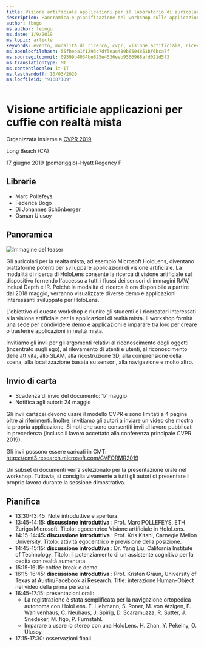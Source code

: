 ```yaml
---
title: Visione artificiale applicazioni per il laboratorio di auricolari con realtà mista a CVPR 2019
description: Panoramica e pianificazione del workshop sulle applicazioni Visione artificiale per gli auricolari a realtà mista, da consegnare alla conferenza CVPR il 2019 giugno.
author: fbogo
ms.author: febogo
ms.date: 1/9/2019
ms.topic: article
keywords: evento, modalità di ricerca, cvpr, visione artificiale, ricerca, HoloLens
ms.openlocfilehash: 55fbeea1f1293c7df5eae489b6504851bf6bca7f
ms.sourcegitcommit: 09599b4034be825e4536eeb9566968afd021d5f3
ms.translationtype: MT
ms.contentlocale: it-IT
ms.lasthandoff: 10/03/2020
ms.locfileid: "91687109"
---
```

# <a name="computer-vision-applications-for-mixed-reality-headsets"></a>Visione artificiale applicazioni per cuffie con realtà mista

Organizzata insieme a [CVPR 2019](https://cvpr2019.thecvf.com/)

Long Beach (CA)

17 giugno 2019 (pomeriggio)-Hyatt Regency F


## <a name="organizers"></a>Librerie
* Marc Pollefeys
* Federica Bogo
* Di Johannes Schönberger
* Osman Ulusoy

## <a name="overview"></a>Panoramica

![Immagine del teaser](images/cvpr2019_teaser2.jpg)

Gli auricolari per la realtà mista, ad esempio Microsoft HoloLens, diventano piattaforme potenti per sviluppare applicazioni di visione artificiale. La modalità di ricerca di HoloLens consente la ricerca di visione artificiale sul dispositivo fornendo l'accesso a tutti i flussi dei sensori di immagini RAW, inclusi Depth e IR. Poiché la modalità di ricerca è ora disponibile a partire dal 2018 maggio, verranno visualizzate diverse demo e applicazioni interessanti sviluppate per HoloLens. 

L'obiettivo di questo workshop è riunire gli studenti e i ricercatori interessati alla visione artificiale per le applicazioni di realtà mista. Il workshop fornirà una sede per condividere demo e applicazioni e imparare tra loro per creare o trasferire applicazioni in realtà mista. 

Invitiamo gli invii per gli argomenti relativi al riconoscimento degli oggetti (incentrato sugli ego), al rilevamento di utenti e utenti, al riconoscimento delle attività, allo SLAM, alla ricostruzione 3D, alla comprensione della scena, alla localizzazione basata su sensori, alla navigazione e molto altro.

## <a name="paper-submission"></a>Invio di carta
* Scadenza di invio del documento: 17 maggio
* Notifica agli autori: 24 maggio

Gli invii cartacei devono usare il modello CVPR e sono limitati a 4 pagine oltre ai riferimenti. Inoltre, invitiamo gli autori a inviare un video che mostra la propria applicazione.
Si noti che sono consentiti invii di lavoro pubblicati in precedenza (incluso il lavoro accettato alla conferenza principale CVPR 2019). 

Gli invii possono essere caricati in CMT: https://cmt3.research.microsoft.com/CVFORMR2019

Un subset di documenti verrà selezionato per la presentazione orale nel workshop. Tuttavia, si consiglia vivamente a tutti gli autori di presentare il proprio lavoro durante la sessione dimostrativa.


## <a name="schedule"></a>Pianifica
* 13:30-13:45: Note introduttive e apertura.
* 13:45-14:15: **discussione introduttiva** : Prof. Marc POLLEFEYS, ETH Zurigo/Microsoft. Titolo: egocentrico Visione artificiale in HoloLens.
* 14:15-14:45: **discussione introduttiva** : Prof. Kris Kitani, Carnegie Mellon University. Titolo: attività egocentrico e previsione della posizione.
* 14:45-15:15: **discussione introduttiva** : Dr. Yang Liu, California Institute of Technology. Titolo: il potenziamento di un assistente cognitivo per la cecità con realtà aumentata.
* 15:15-16:15: coffee break e demo.
* 16:15-16:45: **discussione introduttiva** : Prof. Kristen Graun, University of Texas at Austin/Facebook ai Research. Title: interazione Human-Object nel video della prima persona.
* 16:45-17:15: presentazioni orali:
    * La registrazione è stata semplificata per la navigazione ortopedica autonoma con HoloLens. F. Liebmann, S. Roner, M. von Atzigen, F. Wanivenhaus, C. Neuhaus, J. Spirig, D. Scaramuzza, R. Sutter, J. Snedeker, M. figo, P. Furnstahl.
    * Imparare a usare lo stereo con una HoloLens. H. Zhan, Y. Pekelny, O. Ulusoy.
* 17:15-17:30: osservazioni finali.
